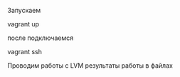 Запускаем 

vagrant up

после подключаемся 

vagrant ssh

Проводим работы с LVM результаты работы в файлах

